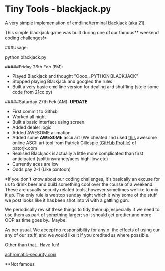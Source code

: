 # Tiny Tools - blackjack.py

A very simple implementation of cmdline/terminal blackjack (aka 21).

This simple blackjack game was built during one of our famous** weekend coding challenges!*

###Usage:

python blackjack.py

#####Friday 26th Feb (PM):
- Played Blackjack and thought "Oooo.. PYTHON BLACKJACK"
- Stopped playing Blackjack and googled the rules
- Built a very basic cmd line version for dealing and shuffling (stole some code from 21cc.py)

#####Saturday 27th Feb (AM): **UPDATE**
- First commit to Github
- Worked all night
- Built a basic interface using screen
- Added dealer logic
- Added AWESOME animation
- Added some **AWESOME** ascii art (We cheated and used [this](http://patorjk.com/software/taag/#p=display&f=Big&t=Mike%20Is%20Awesome!) awesome online ASCII art tool from Patrick Gillespie ([GitHub Profile](https://github.com/patorjk)) of patorjk.com
- Realised Blackjack is actually a little more complicated than first anticipated (split/insurance/aces high-low etc)
- Currently aces are low
- Odds pay 2-1 (Like pontoon)


*If you don't know about our coding challenges, it's basically an excuse for us to drink beer and build something cool over the course of a weekend. These are usually security related tools, however sometimes we like to mix it up. The only rule is we stop sunday night which is why some of the stuff we post looks like it has been shot into vi with a gattling gun.


We periodically revisit these things to tidy them up, especially if we need to use them as part of something larger; so it should get prettier and more OOP as time goes by.. Maybe.

As per usual. We accept no responsibility for any of the effects of using our any of our stuff, and we would like it if you credited us where possible.

Other than that.. Have fun!

[achromatic-security.com](https://www.achromatic-security.com)



**Not famous
